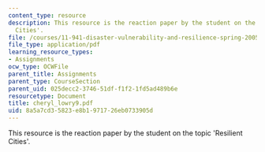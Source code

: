 ```yaml
---
content_type: resource
description: This resource is the reaction paper by the student on the topic 'Resilient
  Cities'.
file: /courses/11-941-disaster-vulnerability-and-resilience-spring-2005/8a5a7cd35823e8b1971726eb0733905d_cheryl_lowry9.pdf
file_type: application/pdf
learning_resource_types:
- Assignments
ocw_type: OCWFile
parent_title: Assignments
parent_type: CourseSection
parent_uid: 025decc2-3746-51df-f1f2-1fd5ad489b6e
resourcetype: Document
title: cheryl_lowry9.pdf
uid: 8a5a7cd3-5823-e8b1-9717-26eb0733905d
---
```

This resource is the reaction paper by the student on the topic 'Resilient Cities'.

